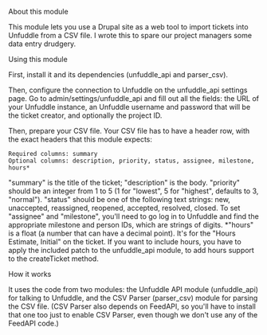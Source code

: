 About this module

This module lets you use a Drupal site as a web tool to import tickets into Unfuddle from a CSV file.
I wrote this to spare our project managers some data entry drudgery.


Using this module

First, install it and its dependencies (unfuddle_api and parser_csv).

Then, configure the connection to Unfuddle on the unfuddle_api settings page.  Go to 
admin/settings/unfuddle_api and fill out all the fields:  the URL of your Unfuddle instance, an 
Unfuddle username and password that will be the ticket creator, and optionally the project ID.

Then, prepare your CSV file.  Your CSV file has to have a header row, with the exact headers that 
this module expects:

    Required columns: summary
    Optional columns: description, priority, status, assignee, milestone, hours*

"summary" is the title of the ticket; "description" is the body.  "priority" should be an integer from 
1 to 5 (1 for "lowest", 5 for "highest", defaults to 3, "normal").  "status" should be one of the 
following text strings: new, unaccepted, reassigned, reopened, accepted, resolved, closed.  To set 
"assignee" and "milestone", you'll need to go log in to Unfuddle and find the appropriate milestone
and person IDs, which are strings of digits.  *"hours" is a float (a number that can have a decimal 
point).  It's for the "Hours Estimate, Initial" on the ticket.  If you want to include hours, you have 
to apply the included patch to the unfuddle_api module, to add hours support to the createTicket 
method.


How it works

It uses the code from two modules: the Unfuddle API module (unfuddle_api) for talking to Unfuddle, 
and the CSV Parser (parser_csv) module for parsing the CSV file.  (CSV Parser also depends on FeedAPI,
so you'll have to install that one too just to enable CSV Parser, even though we don't use any of the
FeedAPI code.)
